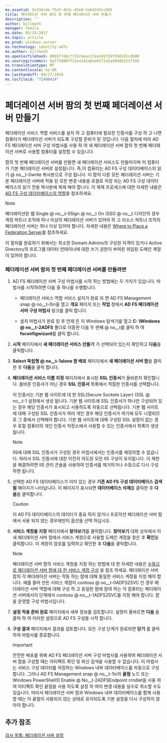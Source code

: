 ```yaml
---
ms.assetid: 5e334c4e-75a7-453c-83e8-5ab4243cc685
title: 페더레이션 서버 팜의 첫 번째 페더레이션 서버 만들기
description: ''
author: billmath
manager: femila
ms.date: 05/31/2017
ms.topic: article
ms.prod: windows-server
ms.technology: identity-adfs
ms.author: billmath
ms.openlocfilehash: 09b577ddcf722c6eac17ea145f29f9583d1cdb00
ms.sourcegitcommit: 6aff3d88ff22ea141a6ea6572a5ad8dd6321f199
ms.translationtype: MT
ms.contentlocale: ko-KR
ms.lasthandoff: 09/27/2019
ms.locfileid: "71408424"
---
```

# <a name="create-the-first-federation-server-in-a-federation-server-farm"></a>페더레이션 서버 팜의 첫 번째 페더레이션 서버 만들기

페더레이션 서비스 역할 서비스를 설치 하 고 컴퓨터에 필요한 인증서를 구성 하 고 나면 컴퓨터가 페더레이션 서버가 되도록 구성할 준비가 된 것입니다. 다음 절차에 따라 AD FS 페더레이션 서버 구성 마법사를 사용 하 여 새 페더레이션 서버 팜의 첫 번째 페더레이션 서버로 사용할 컴퓨터를 설정할 수 있습니다.  
  
팜의 첫 번째 페더레이션 서버를 만들면 새 페더레이션 서비스도 만들어지며 이 컴퓨터가 기본 페더레이션 서버로 설정됩니다. 즉,이 컴퓨터는 AD FS 구성 데이터베이스의 읽기 @ no__t-0write 복사본으로 구성 됩니다. 이 팜의 다른 모든 페더레이션 서버는 기본 페더레이션 서버에 적용 된 모든 변경 내용을 로컬로 저장 되는 AD FS 구성 데이터베이스의 읽기 전용 복사본에 복제 해야 합니다. 이 복제 프로세스에 대한 자세한 내용은 [AD FS 구성 데이터베이스의 역할](../../ad-fs/technical-reference/The-Role-of-the-AD-FS-Configuration-Database.md)을 참조하세요.  
  
> [!NOTE]  
> 페더레이션된 웹 Single @ no__t-0Sign @ no__t On \(SSO @ no__t 디자인의 경우 계정 파트너 조직에 하나 이상의 페더레이션 서버가 있어야 하 고 리소스 파트너 조직의 페더레이션 서버는 하나 이상 있어야 합니다. 자세한 내용은 [Where to Place a Federation Server](https://technet.microsoft.com/library/dd807127.aspx)를 참조하세요.  
  
이 절차를 완료하기 위해서는 최소한 Domain Admins의 구성원 자격이 있거나 Active Directory의 프로그램 데이터 컨테이너에 대한 쓰기 권한이 부여된 위임된 도메인 계정이 있어야 합니다.  
  
### <a name="to-create-the-first-federation-server-in-a-federation-server-farm"></a>페더레이션 서버 팜의 첫 번째 페더레이션 서버를 만들려면  
  
1.  AD FS 페더레이션 서버 구성 마법사를 시작 하는 방법에는 두 가지가 있습니다. 마법사를 시작하려면 다음 중 하나를 수행합니다.  
  
    -   페더레이션 서비스 역할 서비스 설치가 완료 되 면 AD FS Management snap @ no__t-0in을 열고 **개요** 페이지 또는 **작업** 창에서 **AD FS 페더레이션 서버 구성 마법사** 링크를 클릭 합니다.  
  
    -   설치 마법사가 완료 된 후 언제 든 지 Windows 탐색기를 열고 **C: \\Windows @ no__t-2ADFS** 폴더로 이동한 다음 두 번째 @ no__t를 클릭 하 여 **fsconfigwizard**를 클릭 합니다.  
  
2.  **시작** 페이지에서 **새 페더레이션 서비스 만들기** 가 선택되어 있는지 확인하고 **다음**을 클릭합니다.  
  
3.  **Select 독립형 @ no__t-1alone 팜 배포** 페이지에서 **새 페더레이션 서버 팜**을 클릭 한 후 **다음**을 클릭 합니다.  
  
4.  **페더레이션 서비스 이름 지정** 페이지에서 표시된 **SSL 인증서**가 올바른지 확인합니다. 올바른 인증서가 아닌 경우 **SSL 인증서** 목록에서 적절한 인증서를 선택합니다.  
  
    이 인증서는 기본 웹 사이트에 대 한 SSL(Secure Sockets Layer) \(SSL @ no__t-1 설정에서 생성 됩니다. 기본 웹 사이트에 SSL 인증서가 하나만 구성되어 있는 경우 해당 인증서가 표시되고 사용하도록 자동으로 선택됩니다. 기본 웹 사이트에 대해 구성된 SSL 인증서가 여러 개인 경우 해당 인증서가 여기에 모두 나열되므로 그 중에서 선택해야 합니다. 기본 웹 사이트에 대해 구성된 SSL 설정이 없는 경우 로컬 컴퓨터의 개인 인증서 저장소에서 사용할 수 있는 인증서에서 목록이 생성됩니다.  
  
    > [!NOTE]  
    > IIS에 대해 SSL 인증서가 구성된 경우 마법사에서는 인증서를 재정의할 수 없습니다. 따라서 SSL 인증서에 대한 이전의 의도된 모든 IIS 구성이 유지됩니다. 이 제한을 해결하려면 IIS 관리 콘솔을 사용하여 인증서를 제거하거나 수동으로 다시 구성하면 됩니다.  
  
5.  선택한 AD FS 데이터베이스가 이미 있는 경우 **기존 AD FS 구성 데이터베이스 검색 됨** 페이지가 나타납니다. 이 페이지가 표시되면 **데이터베이스 삭제**를 클릭한 후 **다음**을 클릭합니다.  
  
    > [!CAUTION]  
    > 이 AD FS 데이터베이스의 데이터가 중요 하지 않거나 프로덕션 페더레이션 서버 팜에서 사용 되지 않는 경우에만이 옵션을 선택 하십시오.  
  
6.  **서비스 계정을 지정** 페이지에서 **찾아보기**를 클릭합니다. **찾아보기** 대화 상자에서 이 새 페더레이션 서버 팜에서 서비스 계정으로 사용할 도메인 계정을 찾은 후 **확인**을 클릭합니다. 이 계정의 암호를 입력하고 확인한 후 **다음**을 클릭합니다.  
  
    > [!NOTE]  
    > 페더레이션 서버 팜의 서비스 계정을 지정 하는 방법에 대 한 자세한 내용은 [수동으로 페더레이션 서버 팜에 대 한 서비스 계정 구성](Manually-Configure-a-Service-Account-for-a-Federation-Server-Farm.md) 을 참조 하세요. 페더레이션 서버 팜의 각 페더레이션 서버는 작동 하는 팜에 대해 동일한 서비스 계정을 지정 해야 합니다. 예를 들어 만든 서비스 계정이 contoso @ no__t-0ADFS2SVC 인 경우 페더레이션 서버 역할에 대해 구성 하 고 동일한 팜에 참여 하는 각 컴퓨터는 페더레이션 서버에서이 단계에서 contoso @ no__t-1ADFS2SVC를 지정 해야 합니다. 팜을 운영할 구성 마법사입니다.  
  
7.  **설정 적용 준비 완료** 페이지에서 세부 정보를 검토합니다. 설정이 올바르면 **다음** 을 클릭 하 여 이러한 설정으로 AD FS 구성을 시작 합니다.  
  
8.  **구성 결과** 페이지에서 결과를 검토합니다. 모든 구성 단계가 완료되면 **닫기**  를 클릭하여 마법사를 종료합니다.  
  
    > [!IMPORTANT]  
    > 안전한 배포를 위해 AD FS 페더레이션 서버 구성 마법사를 사용하여 페더레이션 서버 팜을 구성할 때는 아티팩트 확인 및 회신 검색을 사용할 수 없습니다. 이 마법사는 서비스 구성 데이터를 저장하는 Windows 내부 데이터베이스를 자동으로 구성합니다. 그러나 AD FS Management snap @ no__t-1in의 **끝점** 노드 또는 Windows PowerShell의 Enable @ No__t-2ADFSEndpoint cmdlet을 사용 하 여 아티팩트 확인 끝점을 사용 하도록 설정 하 여이 변경 내용을 실수로 취소할 수도 있습니다. 따라서 페더레이션 서버 팜과 Windows 내부 데이터베이스를 함께 사용할 때는 이 끝점이 사용되지 않는 상태로 유지되도록 기본 설정을 다시 구성하지 않아야 합니다.  
  
## <a name="additional-references"></a>추가 참조  
[검사 목록: 페더레이션 서버 설정](Checklist--Setting-Up-a-Federation-Server.md)  
  

